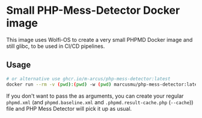 # Small PHP-Mess-Detector Docker image

This image uses Wolfi-OS to create a very small PHPMD Docker image and still glibc, to be used in CI/CD pipelines.

## Usage

```bash
# or alternative use ghcr.io/m-arcus/php-mess-detector:latest
docker run --rm -v (pwd):(pwd) -w (pwd) marcusmu/php-mess-detector:latest /path/to/source text codesize
```

If you don't want to pass the as arguments, you can create your regular `phpmd.xml` (and `phpmd.baseline.xml` and `.phpmd.result-cache.php` (`--cache`)) file and PHP Mess Detector will pick it up as usual.
